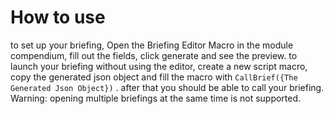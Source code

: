 # How to use
to set up your briefing, Open the Briefing Editor Macro in the module compendium, fill out the fields, click generate and see the preview. to launch your briefing without using the editor, 
create a new script macro, copy the generated json object and fill the macro with
`
CallBrief({The Generated Json Object})
`
. after that you should be able to call your briefing.
Warning: opening multiple briefings at the same time is not supported.